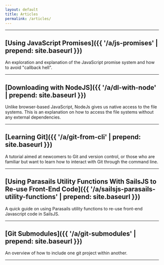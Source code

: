 ```yaml
---
layout: default
title: Articles
permalink: /articles/
---
```

---
## [Using JavaScript Promises]({{ '/a/js-promises' | prepend: site.baseurl }})
An exploration and explanation of the JavaScript promise system and how to avoid "callback hell".

---
## [Downloading with NodeJS]({{ '/a/dl-with-node' | prepend: site.baseurl }})
Unlike browser-based JavaScript, NodeJs gives us native access to the file systems. This is an explanation on how to access the file systems without any external dependencies. 

---
## [Learning Git]({{ '/a/git-from-cli' | prepend: site.baseurl }})
A tutorial aimed at newcomers to Git and version control, or those who are familiar but want to learn how to interact with Git through the command line.

---
## [Using Parasails Utility Functions With SailsJS to Re-use Front-End Code]({{ '/a/sailsjs-parasails-utility-functions' | prepend: site.baseurl }})
A quick guide on using Parasails utility functions to re-use front-end Javascript code in SailsJS.

---
## [Git Submodules]({{ '/a/git-submodules' | prepend: site.baseurl }})
An overview of how to include one git project within another.

---
